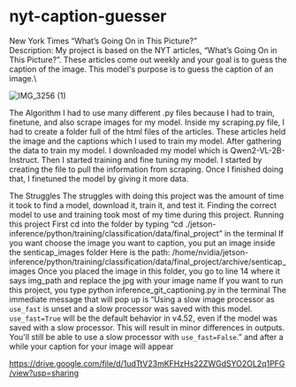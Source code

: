 # nyt-caption-guesser

New York Times “What’s Going On in This Picture?”  
Description: My project is based on the NYT articles, “What’s Going On in This Picture?”. These articles come out weekly and your goal is to guess the caption of the image. This model's purpose is to guess the caption of an image.\

![IMG_3256 (1)](https://github.com/user-attachments/assets/84e10030-d44b-4187-b8bc-ef7fb0fefb18)

The Algorithm
I had to use many different .py files because I had to train, finetune, and also scrape images for my model. Inside my scraping.py file, I had to create a folder full of the html files of the articles. These articles held the image and the captions which I used to train my model. After gathering the data to train my model. I downloaded my model which is Qwen2-VL-2B-Instruct. Then I started training and fine tuning my model. I started by creating the file to pull the information from scraping. Once I finished doing that, I finetuned the model by giving it more data.

The Struggles
The struggles with doing this project was the amount of time it took to find a model, download it, train it, and test it. Finding the correct model to use and training took most of my time during this project. 
Running this project
First cd into the folder by typing “cd ./jetson-inference/python/training/classification/data/final_project” in the terminal
If you want choose the image you want to caption, you put an image inside the senticap_images folder Here is the path: /home/nvidia/jetson-inference/python/training/classification/data/final_project/archive/senticap_images
Once you placed the image in this folder, you go to line 14 where it says img_path and replace the jpg with your image name
If you want to run this project, you type python inference_git_captioning.py in the terminal
The immediate message that will pop up is “Using a slow image processor as `use_fast` is unset and a slow processor was saved with this model. `use_fast=True` will be the default behavior in v4.52, even if the model was saved with a slow processor. This will result in minor differences in outputs. You'll still be able to use a slow processor with `use_fast=False`.” and after a while your caption for your image will appear

https://drive.google.com/file/d/1udTtV23mKFHzHs22ZWGdSYO2OL2q1PFG/view?usp=sharing

